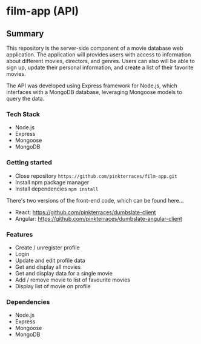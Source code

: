 # film-app (API)
 
## Summary

This repository is the server-side component of a movie database web application. The application will provides users with access to information about different movies, directors, and genres. Users can also will be able to sign up, update their personal information, and create a list of their favorite movies.

The API was developed using Express framework for Node.js, which interfaces with a MongoDB database, leveraging Mongoose models to query the data. 

### Tech Stack

- Node.js
- Express
- Mongoose
- MongoDB

### Getting started

- Close repository
`https://github.com/pinkterraces/film-app.git`
- Install npm package manager
- Install dependencies
`npm install`

There's two versions of the front-end code, which can be found here...

- React: https://github.com/pinkterraces/dumbslate-client
- Angular: https://github.com/pinkterraces/dumbslate-angular-client

### Features

- Create / unregister profile
- Login
- Update and edit profile data
- Get and display all movies
- Get and display data for a single movie
- Add / remove movie to list of favourite movies
- Display list of movie on profile

### Dependencies

- Node.js
- Express
- Mongoose
- MongoDB
